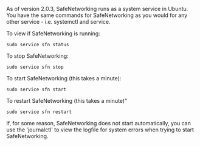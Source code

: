 As of version 2.0.3, SafeNetworking runs as a system service in Ubuntu.  You have the same commands for SafeNetworking as you would for any other service - i.e. systemctl and service. 

To view if SafeNetworking is running:
```
sudo service sfn status
```

To stop SafeNetworking:
```
sudo service sfn stop
```

To start SafeNetworking (this takes a minute):
```
sudo service sfn start
```

To restart SafeNetworking (this takes a minute)"
```
sudo service sfn restart
```

If, for some reason, SafeNetworking does not start automatically, you can use the 'journalctl' to view the logfile for system errors when trying to start SafeNetworking.  
